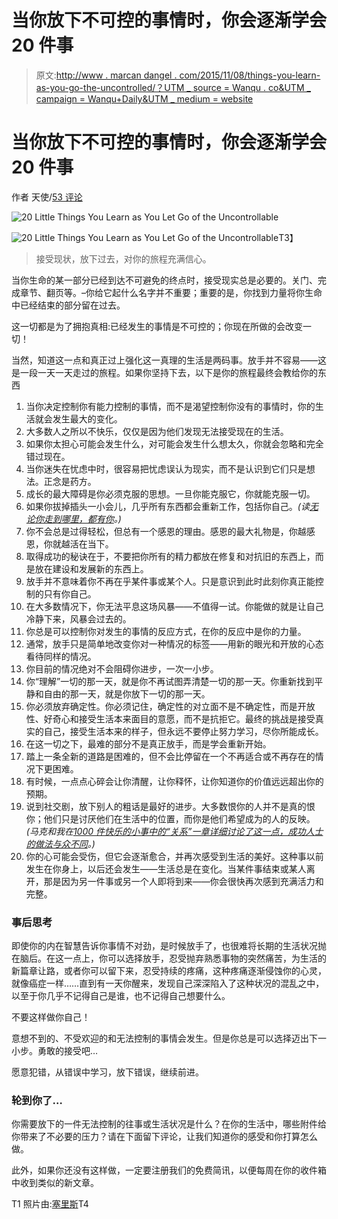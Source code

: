 # 当你放下不可控的事情时，你会逐渐学会 20 件事

> 原文:[http://www . marcan dangel . com/2015/11/08/things-you-learn-as-you-go-the-uncontrolled/？UTM _ source = Wanqu . co&UTM _ campaign = Wanqu+Daily&UTM _ medium = website](http://www.marcandangel.com/2015/11/08/things-you-learn-as-you-let-go-of-the-uncontrollable/?utm_source=wanqu.co&utm_campaign=Wanqu+Daily&utm_medium=website)



# 当你放下不可控的事情时，你会逐渐学会 20 件事

作者 天使/[53 评论](https://www.marcandangel.com/2021/12/15/things-you-learn-as-you-let-go-of-the-uncontrollable/#comments)



![20 Little Things You Learn as You Let Go of the Uncontrollable](../Images/28cbfdcbf0907c18016d16e90a14fee9.png)

<noscript><img class="lazy" data-lazy-fallback="1" decoding="async" src="../Images/28cbfdcbf0907c18016d16e90a14fee9.png" data-src="https://i0.wp.com/www.marcandangel.com/images/20-let-go-uncontrollable.jpg?resize=500%2C334&amp;ssl=1" alt="20 Little Things You Learn as You Let Go of the Uncontrollable" align="bottom" data-recalc-dims="1" data-original-src="https://i0.wp.com/www.marcandangel.com/images/20-let-go-uncontrollable.jpg?resize=500%2C334&amp;ssl=1"/>T3】</noscript>

> 接受现状，放下过去，对你的旅程充满信心。

当你生命的某一部分已经到达不可避免的终点时，接受现实总是必要的。关门、完成章节、翻页等。–你给它起什么名字并不重要；重要的是，你找到力量将你生命中已经结束的部分留在过去。

这一切都是为了拥抱真相:已经发生的事情是不可控的；你现在所做的会改变一切！

当然，知道这一点和真正过上强化这一真理的生活是两码事。放手并不容易——这是一段一天一天走过的旅程。如果你坚持下去，以下是你的旅程最终会教给你的东西

1.  当你决定控制你有能力控制的事情，而不是渴望控制你没有的事情时，你的生活就会发生最大的变化。
2.  大多数人之所以不快乐，仅仅是因为他们发现无法接受现在的生活。
3.  如果你太担心可能会发生什么，对可能会发生什么想太久，你就会忽略和完全错过现在。
4.  当你迷失在忧虑中时，很容易把忧虑误认为现实，而不是认识到它们只是想法。正念是药方。
5.  成长的最大障碍是你必须克服的思想。一旦你能克服它，你就能克服一切。
6.  如果你拔掉插头一小会儿，几乎所有东西都会重新工作，包括你自己。*(读[无论你走到哪里，都有你](http://www.amazon.com/gp/product/1401307787/ref=as_li_tf_tl?ie=UTF8&tag=marandang-20&linkCode=as2&camp=1789&creative=9325&creativeASIN=1401307787)。)*
7.  你不会总是过得轻松，但总有一个感恩的理由。感恩的最大礼物是，你越感恩，你就越活在当下。
8.  取得成功的秘诀在于，不要把你所有的精力都放在修复和对抗旧的东西上，而是放在建设和发展新的东西上。
9.  放手并不意味着你不再在乎某件事或某个人。只是意识到此时此刻你真正能控制的只有你自己。
10.  在大多数情况下，你无法平息这场风暴——不值得一试。你能做的就是让自己冷静下来，风暴会过去的。
11.  你总是可以控制你对发生的事情的反应方式，在你的反应中是你的力量。
12.  通常，放手只是简单地改变你对一种情况的标签——用新的眼光和开放的心态看待同样的情况。
13.  你目前的情况绝对不会阻碍你进步，一次一小步。
14.  你“理解”一切的那一天，就是你不再试图弄清楚一切的那一天。你重新找到平静和自由的那一天，就是你放下一切的那一天。
15.  你必须放弃确定性。你必须记住，确定性的对立面不是不确定性，而是开放性、好奇心和接受生活本来面目的意愿，而不是抗拒它。最终的挑战是接受真实的自己，接受生活本来的样子，但永远不要停止努力学习，尽你所能成长。
16.  在这一切之下，最难的部分不是真正放手，而是学会重新开始。
17.  踏上一条全新的道路是困难的，但不会比停留在一个不再适合或不再存在的情况下更困难。
18.  有时候，一点点心碎会让你清醒，让你释怀，让你知道你的价值远远超出你的预期。
19.  说到社交剧，放下别人的粗话是最好的进步。大多数恨你的人并不是真的恨你；他们只是讨厌他们在生活中的位置，而你是他们希望成为的人的反映。*(马克和我在[1000 件快乐的小事中的“关系”一章详细讨论了这一点，成功人士的做法与众不同](https://www.marcandangel.com/book/)。)*
20.  你的心可能会受伤，但它会逐渐愈合，并再次感受到生活的美好。这种事以前发生在你身上，以后还会发生——生活总是在变化。当某件事结束或某人离开，那是因为另一件事或另一个人即将到来——你会很快再次感到充满活力和完整。

### 事后思考

即使你的内在智慧告诉你事情不对劲，是时候放手了，也很难将长期的生活状况抛在脑后。在这一点上，你可以选择放手，忍受抛弃熟悉事物的突然痛苦，为生活的新篇章让路，或者你可以留下来，忍受持续的疼痛，这种疼痛逐渐侵蚀你的心灵，就像癌症一样……直到有一天你醒来，发现自己深深陷入了这种状况的混乱之中，以至于你几乎不记得自己是谁，也不记得自己想要什么。

不要这样做你自己！

意想不到的、不受欢迎的和无法控制的事情会发生。但是你总是可以选择迈出下一小步。勇敢的接受吧…

愿意犯错，从错误中学习，放下错误，继续前进。

### 轮到你了…

你需要放下的一件无法控制的往事或生活状况是什么？在你的生活中，哪些附件给你带来了不必要的压力？请在下面留下评论，让我们知道你的感受和你打算怎么做。

此外，如果你还没有这样做，一定要注册我们的免费简讯，以便每周在你的收件箱中收到类似的新文章。

T1 照片由:[塞里斯](https://www.flickr.com/photos/omgrawr/)T4